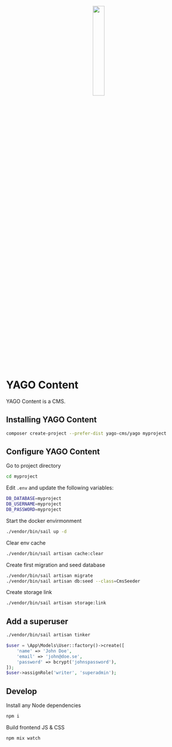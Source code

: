 <p align="center">
    <img src="https://user-images.githubusercontent.com/1246744/154675392-9102309f-d430-467c-86ea-7a418a7568bb.svg" width="25%">
</p>


# YAGO Content

YAGO Content is a CMS.

## Installing YAGO Content

```bash
composer create-project --prefer-dist yago-cms/yago myproject
```

## Configure YAGO Content
Go to project directory

```bash
cd myproject
```

Edit `.env` and update the following variables:

```bash
DB_DATABASE=myproject
DB_USERNAME=myproject
DB_PASSWORD=myproject
```

Start the docker envirmonment

```bash
./vendor/bin/sail up -d
```

Clear env cache

```bash
./vendor/bin/sail artisan cache:clear
```

Create first migration and seed database

```bash
./vendor/bin/sail artisan migrate
./vendor/bin/sail artisan db:seed --class=CmsSeeder
```

Create storage link

```bash
./vendor/bin/sail artisan storage:link
```

## Add a superuser

```bash
./vendor/bin/sail artisan tinker
```

```php
$user = \App\Models\User::factory()->create([
    'name' => 'John Doe',
    'email' => 'john@doe.se',
    'password' => bcrypt('johnspassword'),
]);
$user->assignRole('writer', 'superadmin');
```

## Develop

Install any Node dependencies

```bash
npm i
```

Build frontend JS & CSS

```bash
npm mix watch
```
